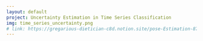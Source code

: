 ```yaml
---
layout: default
project: Uncertainty Estimation in Time Series Classification
img: time_series_uncertainty.png
# link: https://gregarious-dietician-c8d.notion.site/pose-Estimation-87f77c16ee674f99a688d5bf89fed381
---
```


